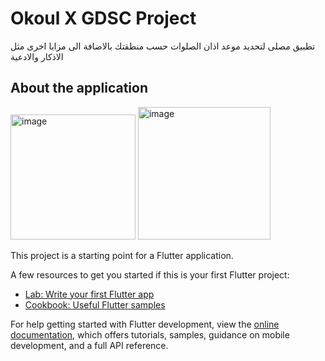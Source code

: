 # Okoul X GDSC Project

تطبيق مصلى لتحديد موعد اذان الصلوات حسب منطقتك بالاضافة الى مزايا اخرى مثل الاذكار والادعية

## About the application
<img width="200" alt="image" src="https://user-images.githubusercontent.com/117861968/221232369-13370e12-9deb-4c95-96f5-9d124b62d0f0.png">
<img width="212" alt="image" src="https://user-images.githubusercontent.com/117861968/221272349-17e2678a-5272-4b3f-8c8e-078112b7dadf.png">



This project is a starting point for a Flutter application.

A few resources to get you started if this is your first Flutter project:

- [Lab: Write your first Flutter app](https://docs.flutter.dev/get-started/codelab)
- [Cookbook: Useful Flutter samples](https://docs.flutter.dev/cookbook)

For help getting started with Flutter development, view the
[online documentation](https://docs.flutter.dev/), which offers tutorials,
samples, guidance on mobile development, and a full API reference.
